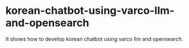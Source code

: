 # korean-chatbot-using-varco-llm-and-opensearch
It shows how to develop korean chatbot using varco llm and opensearch.
